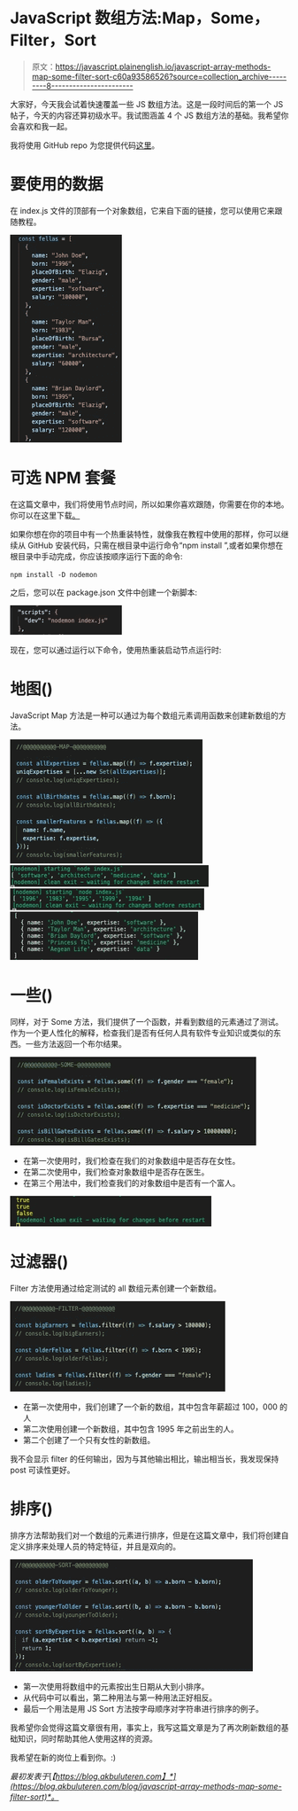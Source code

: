 # JavaScript 数组方法:Map，Some，Filter，Sort

> 原文：<https://javascript.plainenglish.io/javascript-array-methods-map-some-filter-sort-c60a93586526?source=collection_archive---------8----------------------->

大家好，今天我会试着快速覆盖一些 JS 数组方法。这是一段时间后的第一个 JS 帖子，今天的内容还算初级水平。我试图涵盖 4 个 JS 数组方法的基础。我希望你会喜欢和我一起。

我将使用 GitHub repo 为您提供代码[这里](https://github.com/eren23/js-methods-basics-blog/blob/main/index.js)。

# 要使用的数据

在 index.js 文件的顶部有一个对象数组，它来自下面的链接，您可以使用它来跟随教程。

![](img/f55386c6863c495d748af3f203d5a5cb.png)

# 可选 NPM 套餐

在这篇文章中，我们将使用节点时间，所以如果你喜欢跟随，你需要在你的本地。你可以在这里下载[。](https://nodejs.org/en/)

如果你想在你的项目中有一个热重装特性，就像我在教程中使用的那样，你可以继续从 GitHub 安装代码，只需在根目录中运行命令“npm install ”,或者如果你想在根目录中手动完成，你应该按顺序运行下面的命令:

`npm install -D nodemon`

之后，您可以在 package.json 文件中创建一个新脚本:

![](img/a292197c1545c551e947acdf915d955c.png)

现在，您可以通过运行以下命令，使用热重装启动节点运行时:

# 地图()

JavaScript Map 方法是一种可以通过为每个数组元素调用函数来创建新数组的方法。

![](img/fbf07af9ff40fad71e887d881da1188d.png)![](img/8b7e3a02d2eaf6f500aaf6b894a8cb6d.png)![](img/0fc20d0db7311d1b18e4dafe679b31e9.png)![](img/eb064e77131b9de32830918f1c1d878a.png)

# 一些()

同样，对于 Some 方法，我们提供了一个函数，并看到数组的元素通过了测试。作为一个更人性化的解释，检查我们是否有任何人具有软件专业知识或类似的东西。一些方法返回一个布尔结果。

![](img/929cf236afeb4fc2ac4bf9764e86e405.png)

*   在第一次使用时，我们检查在我们的对象数组中是否存在女性。
*   在第二次使用中，我们检查对象数组中是否存在医生。
*   在第三个用法中，我们检查我们的对象数组中是否有一个富人。

![](img/214124bd2490792fff642b7c791c9573.png)

# 过滤器()

Filter 方法使用通过给定测试的 all 数组元素创建一个新数组。

![](img/d861cff3ee9bc3b56be5621f411c8679.png)

*   在第一次使用中，我们创建了一个新的数组，其中包含年薪超过 100，000 的人
*   第二次使用创建一个新数组，其中包含 1995 年之前出生的人。
*   第二个创建了一个只有女性的新数组。

我不会显示 filter 的任何输出，因为与其他输出相比，输出相当长，我发现保持 post 可读性更好。

# 排序()

排序方法帮助我们对一个数组的元素进行排序，但是在这篇文章中，我们将创建自定义排序来处理人员的特定特征，并且是双向的。

![](img/5ebca422888f2cd902d68542688be921.png)

*   第一次使用将数组中的元素按出生日期从大到小排序。
*   从代码中可以看出，第二种用法与第一种用法正好相反。
*   最后一个用法是用 JS Sort 方法按字母顺序对字符串进行排序的例子。

我希望你会觉得这篇文章很有用，事实上，我写这篇文章是为了再次刷新数组的基础知识，同时帮助其他人使用这样的资源。

我希望在新的岗位上看到你。:)

*最初发表于*[*【https://blog.akbuluteren.com】*](https://blog.akbuluteren.com/blog/javascript-array-methods-map-some-filter-sort)*。*
